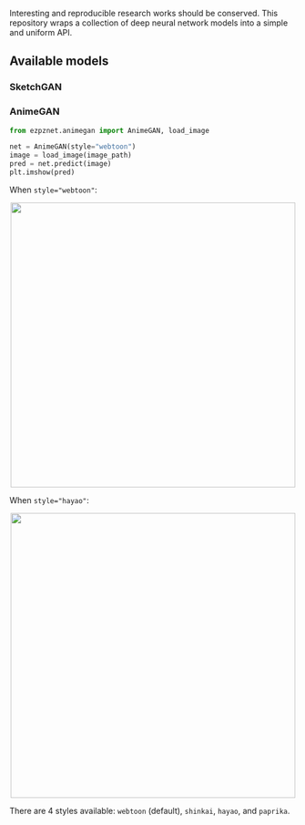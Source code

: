 Interesting and reproducible research works should be conserved.
This repository wraps a collection of deep neural network models into a simple and uniform API.

## Available models

### SketchGAN

### AnimeGAN

```python
from ezpznet.animegan import AnimeGAN, load_image

net = AnimeGAN(style="webtoon")
image = load_image(image_path)
pred = net.predict(image)
plt.imshow(pred)
```
When `style="webtoon"`:

<p align="center">
  <img src="https://i.ibb.co/c871Qjc/elon.png" width=500/>
<p>

When `style="hayao"`:

<p align="center">
  <img src="https://i.ibb.co/wNjc8x6/hayao.png" width=500/>
<p>
  

There are 4 styles available: `webtoon` (default), `shinkai`, `hayao`, and `paprika`.
